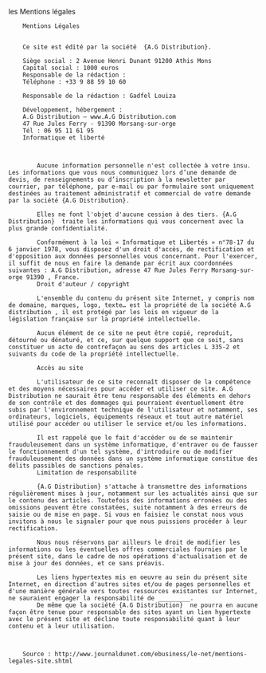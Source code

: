 les Mentions légales 
    
        Mentions Légales 


        Ce site est édité par la société  {A.G Distribution}. 

        Siège social : 2 Avenue Henri Dunant 91200 Athis Mons 
        Capital social : 1000 euros 
        Responsable de la rédaction :
        Téléphone : +33 9 88 59 10 60 

        Responsable de la rédaction : Gadfel Louiza 

        Développement, hébergement : 
        A.G Distribution – www.A.G Distribution.com
        47 Rue Jules Ferry - 91390 Morsang-sur-orge
        Tél : 06 95 11 61 95 
        Informatique et liberté

      

            Aucune information personnelle n'est collectée à votre insu. Les informations que vous nous communiquez lors d’une demande de devis, de renseignements ou d’inscription à la newsletter par courrier, par téléphone, par e-mail ou par formulaire sont uniquement destinées au traitement administratif et commercial de votre demande par la société {A.G Distribution}.

            Elles ne font l'objet d'aucune cession à des tiers. {A.G Distribution}  traite les informations qui vous concernent avec la plus grande confidentialité.

            Conformément à la loi « Informatique et Libertés » n°78-17 du 6 janvier 1978, vous disposez d'un droit d'accès, de rectification et d'opposition aux données personnelles vous concernant. Pour l'exercer, il suffit de nous en faire la demande par écrit aux coordonnées suivantes : A.G Distribution, adresse 47 Rue Jules Ferry Morsang-sur-orge 91390 , France.
            Droit d'auteur / copyright

            L'ensemble du contenu du présent site Internet, y compris nom de domaine, marques, logo, texte… est la propriété de la société A.G distribution , il est protégé par les lois en vigueur de la législation française sur la propriété intellectuelle.

            Aucun élément de ce site ne peut être copié, reproduit, détourné ou dénaturé, et ce, sur quelque support que ce soit, sans constituer un acte de contrefaçon au sens des articles L 335-2 et suivants du code de la propriété intellectuelle. 

            Accès au site 

            L'utilisateur de ce site reconnaît disposer de la compétence et des moyens nécessaires pour accéder et utiliser ce site. A.G Distribution ne saurait être tenu responsable des éléments en dehors de son contrôle et des dommages qui pourraient éventuellement être subis par l'environnement technique de l'utilisateur et notamment, ses ordinateurs, logiciels, équipements réseaux et tout autre matériel utilisé pour accéder ou utiliser le service et/ou les informations. 

            Il est rappelé que le fait d'accéder ou de se maintenir frauduleusement dans un système informatique, d'entraver ou de fausser le fonctionnement d'un tel système, d'introduire ou de modifier frauduleusement des données dans un système informatique constitue des délits passibles de sanctions pénales.
            Limitation de responsabilité

            {A.G Distribution} s'attache à transmettre des informations régulièrement mises à jour, notamment sur les actualités ainsi que sur le contenu des articles. Toutefois des informations erronées ou des omissions peuvent être constatées, suite notamment à des erreurs de saisie ou de mise en page. Si vous en faisiez le constat nous vous invitons à nous le signaler pour que nous puissions procéder à leur rectification.

            Nous nous réservons par ailleurs le droit de modifier les informations ou les éventuelles offres commerciales fournies par le présent site, dans le cadre de nos opérations d'actualisation et de mise à jour des données, et ce sans préavis.

            Les liens hypertextes mis en oeuvre au sein du présent site Internet, en direction d'autres sites et/ou de pages personnelles et d'une manière générale vers toutes ressources existantes sur Internet, ne sauraient engager la responsabilité de _________.
            De même que la société {A.G Distribution}  ne pourra en aucune façon être tenue pour responsable des sites ayant un lien hypertexte avec le présent site et décline toute responsabilité quant à leur contenu et à leur utilisation.
    
        

        Source : http://www.journaldunet.com/ebusiness/le-net/mentions-legales-site.shtml
    

